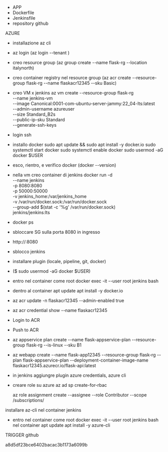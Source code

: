 - APP
- Dockerfile
- Jenkinsfile
- repository github

AZURE

- installazione az cli
- az login (az login --tenant <tenant-id>)
- creo resource group (az group create --name flask-rg --location italynorth)
- creo container registry nel resource group (az acr create --resource-group flask-rg --name flaskacr12345 --sku Basic)
- creo VM x jenkins
    az vm create --resource-group flask-rg \
    --name jenkins-vm \
    --image Canonical:0001-com-ubuntu-server-jammy:22_04-lts:latest \
    --admin-username azureuser \
    --size Standard_B2s \
    --public-ip-sku Standard \
    --generate-ssh-keys

- login ssh
- installo docker 
sudo apt update && sudo apt install -y docker.io
sudo systemctl start docker
sudo systemctl enable docker
sudo usermod -aG docker $USER

- esco, rientro, e verifico docker (docker --version)
- nella vm creo container di jenkins
docker run -d \
--name jenkins \
-p 8080:8080 \
-p 50000:50000 \
-v jenkins_home:/var/jenkins_home \
-v /var/run/docker.sock:/var/run/docker.sock \
--group-add $(stat -c '%g' /var/run/docker.sock) \
jenkins/jenkins:lts

- docker ps
- sbloccare SG sulla porta 8080 in ingresso
- http://<IP-VM>:8080
- sblocco jenkins
- installare plugin (locale, pipeline, git, docker)
- ($ sudo usermod -aG docker $USER)

- entro nel container come root 
    docker exec -it --user root jenkins bash
- dentro al container 
    apt update
    apt install -y docker.io



- az acr update -n flaskacr12345 --admin-enabled true
- az acr credential show --name flaskacr12345 
- Login to ACR
- Push to ACR


- az appservice plan create --name flask-appservice-plan --resource-group flask-rg --is-linux --sku B1

- az webapp create --name flask-app12345 --resource-group flask-rg --plan flask-appservice-plan --deployment-container-image-name flaskacr12345.azurecr.io/flask-api:latest


- in jenkins aggiungre plugin azure credentials, azure cli
- creare role su azure
    az ad sp create-for-rbac

    az role assignment create --assignee <appId> --role Contributor --scope /subscriptions/<subscriptionid>

installare az-cli nel container jenkins

- entro nel container come root 
    docker exec -it --user root jenkins bash
nel container
    apt update
    apt install -y azure-cli


TRIGGER github




a8d5df23bce6402bacac3b1173a6099b